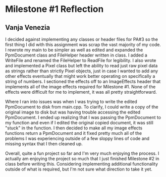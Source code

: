# Milestone #1 Reflection #
## Vanja Venezia ##

I decided against implementing any classes or header files for PA#3 so the first thing I did with this assignment was scrap the vast majority of my code. I rewrote my main to be simpler as well as edited and expanded the PpmDocument class and FileHelper header written in class. I added a WriteFile and renamed the FileHelper to ReadFile for legibility. I also wrote and implemented a Pixel class but left the ability to read just raw pixel data as strings rather than strictly Pixel objects, just in case I wanted to add any other effects eventually that might work better operating on specifically a string of numbers. I sectioned the effects off to an ImageEffects header that implements all of the image effects required for Milestone #1. None of the effects were difficult for me to implement, it was all pretty straightforward.

Where I ran into issues was when I was trying to write the edited PpmDocument to disk from main.cpp. To clarify, I could write a copy of the original image to disk but was having trouble accessing the edited PpmDocument. I ended up realizing that I was passing the PpmDocument to my function and even if I edited the original copied document, it was still "stuck" in the function. I then decided to make all my image effects functions return a PpmDocument and it fixed pretty much all of the problems I was experiencing outside of a few sloppy lines of code and missing syntax that I then cleaned up.

Overall, quite a fun project so far and I'm very much enjoying the process. I actually am enjoying the project so much that I just finished Milestone #2 in class before writing this. Considering implementing additional functionality outside of what is required, but I'm not sure what direction to take it yet.